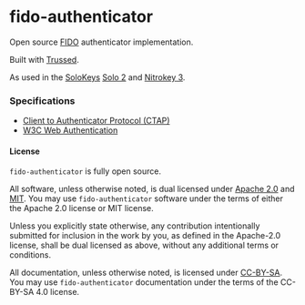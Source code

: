# fido-authenticator

Open source [FIDO][fido] authenticator implementation.

Built with [Trussed][trussed].

As used in the [SoloKeys][solokeys] [Solo 2][solo2] and [Nitrokey 3][nitro3].

### Specifications

- [Client to Authenticator Protocol (CTAP)][ctap21ps]
- [W3C Web Authentication][webauthnl2]

[fido]: https://fidoalliance.org/
[trussed]: https://trussed.dev/
[solokeys]: https://solokeys.com/
[solo2]: https://solo2.dev/
[nitro3]: https://www.nitrokey.com/news/2021/new-nitrokey-3-nfc-usb-c-rust-common-criteria-eal-6/
[ctap21ps]: https://fidoalliance.org/specs/fido-v2.1-ps-20210615/fido-client-to-authenticator-protocol-v2.1-ps-20210615.html
[webauthnl2]: https://www.w3.org/TR/webauthn-2/

#### License

`fido-authenticator` is fully open source.

All software, unless otherwise noted, is dual licensed under [Apache 2.0](LICENSE-APACHE) and [MIT](LICENSE-MIT).
You may use `fido-authenticator` software under the terms of either the Apache 2.0 license or MIT license.

Unless you explicitly state otherwise, any contribution intentionally submitted for inclusion in the work by you, as defined in the Apache-2.0 license, shall be dual licensed as above, without any additional terms or conditions.

All documentation, unless otherwise noted, is licensed under [CC-BY-SA](https://creativecommons.org/licenses/by-sa/4.0/).
You may use `fido-authenticator` documentation under the terms of the CC-BY-SA 4.0 license.
